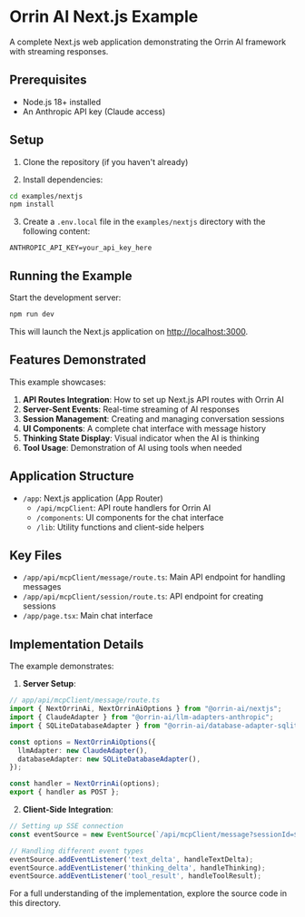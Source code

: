 # Orrin AI Next.js Example

A complete Next.js web application demonstrating the Orrin AI framework with streaming responses.

## Prerequisites

- Node.js 18+ installed
- An Anthropic API key (Claude access)

## Setup

1. Clone the repository (if you haven't already)

2. Install dependencies:
```bash
cd examples/nextjs
npm install
```

3. Create a `.env.local` file in the `examples/nextjs` directory with the following content:
```
ANTHROPIC_API_KEY=your_api_key_here
```

## Running the Example

Start the development server:
```bash
npm run dev
```

This will launch the Next.js application on [http://localhost:3000](http://localhost:3000).

## Features Demonstrated

This example showcases:

1. **API Routes Integration**: How to set up Next.js API routes with Orrin AI
2. **Server-Sent Events**: Real-time streaming of AI responses
3. **Session Management**: Creating and managing conversation sessions
4. **UI Components**: A complete chat interface with message history
5. **Thinking State Display**: Visual indicator when the AI is thinking
6. **Tool Usage**: Demonstration of AI using tools when needed

## Application Structure

- `/app`: Next.js application (App Router)
  - `/api/mcpClient`: API route handlers for Orrin AI
  - `/components`: UI components for the chat interface
  - `/lib`: Utility functions and client-side helpers

## Key Files

- `/app/api/mcpClient/message/route.ts`: Main API endpoint for handling messages
- `/app/api/mcpClient/session/route.ts`: API endpoint for creating sessions
- `/app/page.tsx`: Main chat interface

## Implementation Details

The example demonstrates:

1. **Server Setup**:
```typescript
// app/api/mcpClient/message/route.ts
import { NextOrrinAi, NextOrrinAiOptions } from "@orrin-ai/nextjs";
import { ClaudeAdapter } from "@orrin-ai/llm-adapters-anthropic";
import { SQLiteDatabaseAdapter } from "@orrin-ai/database-adapter-sqlite";

const options = NextOrrinAiOptions({
  llmAdapter: new ClaudeAdapter(),
  databaseAdapter: new SQLiteDatabaseAdapter(),
});

const handler = NextOrrinAi(options);
export { handler as POST };
```

2. **Client-Side Integration**:
```typescript
// Setting up SSE connection
const eventSource = new EventSource(`/api/mcpClient/message?sessionId=${sessionId}`);

// Handling different event types
eventSource.addEventListener('text_delta', handleTextDelta);
eventSource.addEventListener('thinking_delta', handleThinking);
eventSource.addEventListener('tool_result', handleToolResult);
```

For a full understanding of the implementation, explore the source code in this directory.
